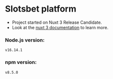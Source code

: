 # Slotsbet platform

- Project started on Nuxt 3 Release Candidate.
- Look at the [nuxt 3 documentation](https://v3.nuxtjs.org) to learn more.

### Node.js version:
```
v16.14.1
```

### npm version:
```
v8.5.0
```

